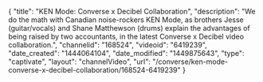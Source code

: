 {
    "title": "KEN Mode: Converse x Decibel Collaboration",
    "description": "We do the math with Canadian noise-rockers KEN Mode, as brothers Jesse (guitar\/vocals) and Shane Matthewson (drums) explain the advantages of being raised by two accountants, in the latest Converse x Decibel video collaboration.",
    "channelid": "168524",
    "videoid": "6419239",
    "date_created": "1444064104",
    "date_modified": "1449875643",
    "type": "captivate",
    "layout": "channelVideo",
    "url": "\/converse\/ken-mode-converse-x-decibel-collaboration\/168524-6419239"
}